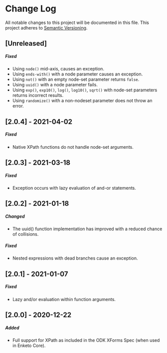 Change Log
=========
All notable changes to this project will be documented in this file.
This project adheres to [Semantic Versioning](http://semver.org/).

[Unreleased]
------------------------
##### Fixed
- Using `node()` mid-axis, causes an exception.
- Using `ends-with()` with a node parameter causes an exception.
- Using `not()` with an empty node-set parameter returns `false`.
- Using `uuid()` with a node parameter fails.
- Using `exp()`, `exp10()`, `log()`, `log10()`, `sqrt()` with node-set parameters returns incorrect results.
- Using `randomize()` with a non-nodeset parameter does not throw an error.

[2.0.4] - 2021-04-02
------------------------
##### Fixed
- Native XPath functions do not handle node-set arguments.

[2.0.3] - 2021-03-18
------------------------
##### Fixed
- Exception occurs with lazy evaluation of and-or statements.

[2.0.2] - 2021-01-18
------------------------
##### Changed
- The uuid() function implementation has improved with a reduced chance of collisions.

##### Fixed
- Nested expressions with dead branches cause an exception.

[2.0.1] - 2021-01-07
------------------------
##### Fixed
- Lazy and/or evaluation within function arguments.

[2.0.0] - 2020-12-22
-----------------------
##### Added
- Full support for XPath as included in the ODK XForms Spec (when used in Enketo Core).